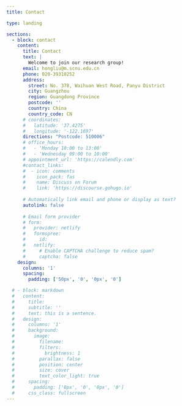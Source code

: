 ```yaml
---
title: Contact

type: landing

sections:
  - block: contact
    content:
      title: Contact
      text: |
        Welcome to join our research group! 
      email: hongliu@m.scnu.edu.cn
      phone: 020-39310252
      address:
        street: No. 378, Waihuan West Road, Panyu District
        city: Guangzhou
        region: Guangdong Province
        postcode: ''
        country: China
        country_code: CN
      # coordinates:
      #   latitude: '37.4275'
      #   longitude: '-122.1697'
      directions: "Postcode: 510006"
      # office_hours:
      #   - 'Monday 10:00 to 13:00'
      #   - 'Wednesday 09:00 to 10:00'
      # appointment_url: 'https://calendly.com'
      #contact_links:
      #  - icon: comments
      #    icon_pack: fas
      #    name: Discuss on Forum
      #    link: 'https://discourse.gohugo.io'
    
      # Automatically link email and phone or display as text?
      autolink: false
    
      # Email form provider
      # form:
      #   provider: netlify
      #   formspree:
      #     id:
      #   netlify:
      #     # Enable CAPTCHA challenge to reduce spam?
      #     captcha: false
    design:
      columns: '1'
      spacing:
        padding: ['50px', '0', '0px', '0']

  # - block: markdown
  #   content:
  #     title:
  #     subtitle: ''
  #     text: this is a sentence.
  #   design:
  #     columns: '1'
  #     background:
  #       image: 
  #         filename: 
  #         filters:
  #           brightness: 1
  #         parallax: false
  #         position: center
  #         size: cover
  #         text_color_light: true
  #     spacing:
  #       padding: ['0px', '0', '0px', '0']
  #     css_class: fullscreen
---
```

